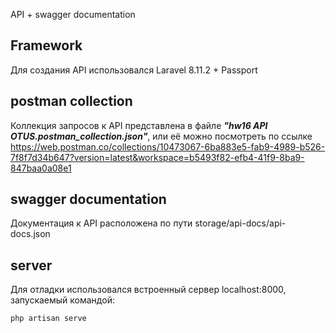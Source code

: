 API + swagger documentation

## Framework
Для создания API использовался Laravel 8.11.2 + Passport

## postman collection
Коллекция запросов к API представлена в файле _**"hw16 API OTUS.postman_collection.json"**_, или её можно посмотреть по ссылке https://web.postman.co/collections/10473067-6ba883e5-fab9-4989-b526-7f8f7d34b647?version=latest&workspace=b5493f82-efb4-41f9-8ba9-847baa0a08e1

## swagger documentation
Документация к API расположена по пути storage/api-docs/api-docs.json

## server
Для отладки использовался встроенный сервер localhost:8000, запускаемый командой:
```
php artisan serve
```
